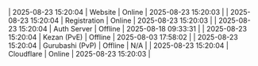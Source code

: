 | 2025-08-23 15:20:04 | Website | Online | 2025-08-23 15:20:03 |
| 2025-08-23 15:20:04 | Registration | Online | 2025-08-23 15:20:03 |
| 2025-08-23 15:20:04 | Auth Server | Offline | 2025-08-18 09:33:31 |
| 2025-08-23 15:20:04 | Kezan (PvE) | Offline | 2025-08-03 17:58:02 |
| 2025-08-23 15:20:04 | Gurubashi (PvP) | Offline | N/A |
| 2025-08-23 15:20:04 | Cloudflare | Online | 2025-08-23 15:20:03 |
